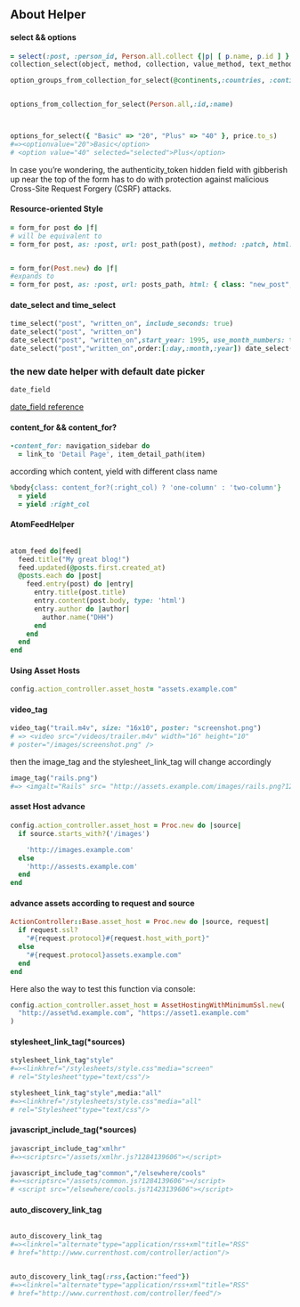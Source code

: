 ## About Helper


#### select && options

```ruby
= select(:post, :person_id, Person.all.collect {|p| [ p.name, p.id ] }, { include_blank: true })
collection_select(object, method, collection, value_method, text_method, options = {}, html_options = {})

option_groups_from_collection_for_select(@continents,:countries, :continent_name, :country_id, :country_name, @selected_country.id)


options_from_collection_for_select(Person.all,:id,:name)



options_for_select({ "Basic" => "20", "Plus" => "40" }, price.to_s) 
#=><optionvalue="20">Basic</option>
# <option value="40" selected="selected">Plus</option>
```


In case you’re wondering, the authenticity_token hidden field with gibberish up near the top of the form has to do with protection against malicious Cross-Site Request Forgery (CSRF) attacks.


#### Resource-oriented Style

```ruby
= form_for post do |f|
# will be equivalent to
= form_for post, as: :post, url: post_path(post), method: :patch, html: { class: "edit_post", id: "edit_post_45" } do |f|


= form_for(Post.new) do |f|
#expands to
= form_for post, as: :post, url: posts_path, html: { class: "new_post", id: "new_post" } do |f|

```




#### date_select and time_select


```ruby
time_select("post", "written_on", include_seconds: true)
date_select("post", "written_on")
date_select("post", "written_on",start_year: 1995, use_month_numbers: true, discard_day: true, include_blank: true)
date_select("post","written_on",order:[:day,:month,:year]) date_select("user", "birthday", order: [:month, :day])

```

### the new date helper with default date picker

```ruby
date_field
```

[date_field reference](http://guides.rubyonrails.org/form_helpers.html)




#### content_for && content_for?

```ruby
-content_for: navigation_sidebar do
  = link_to 'Detail Page', item_detail_path(item)
```


according which content, yield with different class name

```ruby
%body{class: content_for?(:right_col) ? 'one-column' : 'two-column'} 
  = yield
  = yield :right_col
```

#### AtomFeedHelper

```ruby

atom_feed do|feed|
  feed.title("My great blog!") 
  feed.updated(@posts.first.created_at)
  @posts.each do |post| 
    feed.entry(post) do |entry|
      entry.title(post.title)
      entry.content(post.body, type: 'html')
      entry.author do |author|
        author.name("DHH")
      end 
    end
  end 
end

```

#### Using Asset Hosts

```ruby
config.action_controller.asset_host= "assets.example.com"
```

#### video_tag

```ruby
video_tag("trail.m4v", size: "16x10", poster: "screenshot.png")
# => <video src="/videos/trailer.m4v" width="16" height="10"
# poster="/images/screenshot.png" />
```

then the image_tag and the stylesheet_link_tag will change accordingly

```ruby
image_tag("rails.png")
#=> <imgalt="Rails" src= "http://assets.example.com/images/rails.png?1230601161"/>
```

#### asset Host advance

```ruby
config.action_controller.asset_host = Proc.new do |source|
  if source.starts_with?('/images')

    'http://images.example.com'
  else
    'http://assests.example.com'
  end
end
```

#### advance assets according to request and source

```ruby
ActionController::Base.asset_host = Proc.new do |source, request|
  if request.ssl?
    "#{request.protocol}#{request.host_with_port}"
  else
    "#{request.protocol}assets.example.com"
  end
end

```

Here also the way to test this function via console:

```ruby
config.action_controller.asset_host = AssetHostingWithMinimumSsl.new(
  "http://asset%d.example.com", "https://asset1.example.com"
)
```


#### stylesheet_link_tag(*sources)

```ruby
stylesheet_link_tag"style"
#=><linkhref="/stylesheets/style.css"media="screen"
# rel="Stylesheet"type="text/css"/>

stylesheet_link_tag"style",media:"all"
#=><linkhref="/stylesheets/style.css"media="all"
# rel="Stylesheet"type="text/css"/>

```


#### javascript_include_tag(*sources)

```ruby
javascript_include_tag"xmlhr"
#=><scriptsrc="/assets/xmlhr.js?1284139606"></script>

javascript_include_tag"common","/elsewhere/cools"
#=><scriptsrc="/assets/common.js?1284139606"></script>
# <script src="/elsewhere/cools.js?1423139606"></script>
```
#### auto_discovery_link_tag

```ruby

auto_discovery_link_tag
#=><linkrel="alternate"type="application/rss+xml"title="RSS"
# href="http://www.currenthost.com/controller/action"/>


auto_discovery_link_tag(:rss,{action:"feed"})
#=><linkrel="alternate"type="application/rss+xml"title="RSS"
# href="http://www.currenthost.com/controller/feed"/>
```
